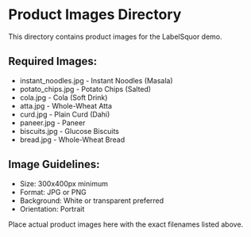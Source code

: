 # Product Images Directory

This directory contains product images for the LabelSquor demo.

## Required Images:
- instant_noodles.jpg - Instant Noodles (Masala)
- potato_chips.jpg - Potato Chips (Salted)
- cola.jpg - Cola (Soft Drink)
- atta.jpg - Whole-Wheat Atta
- curd.jpg - Plain Curd (Dahi)
- paneer.jpg - Paneer
- biscuits.jpg - Glucose Biscuits
- bread.jpg - Whole-Wheat Bread

## Image Guidelines:
- Size: 300x400px minimum
- Format: JPG or PNG
- Background: White or transparent preferred
- Orientation: Portrait

Place actual product images here with the exact filenames listed above.
